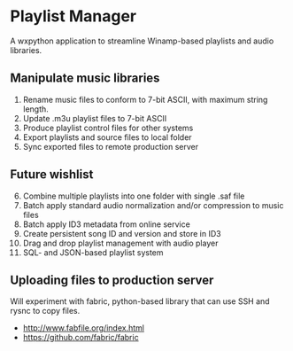 Playlist Manager
================

A wxpython application to streamline Winamp-based playlists and 
audio libraries.

Manipulate music libraries
--------------------------

1. Rename music files to conform to 7-bit ASCII, with maximum string length.
2. Update .m3u playlist files to 7-bit ASCII
3. Produce playlist control files for other systems
4. Export playlists and source files to local folder
5. Sync exported files to remote production server

Future wishlist
---------------

6. Combine multiple playlists into one folder with single .saf file
7. Batch apply standard audio normalization and/or compression to music files
8. Batch apply ID3 metadata from online service
9. Create persistent song ID and version and store in ID3
10. Drag and drop playlist management with audio player
11. SQL- and JSON-based playlist system

Uploading files to production server
------------------------------------

Will experiment with fabric, python-based library that can use SSH and
rysnc to copy files.

- http://www.fabfile.org/index.html
- https://github.com/fabric/fabric
